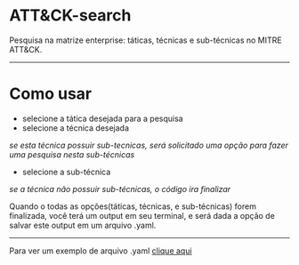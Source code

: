 # ATT&CK-search

Pesquisa na matrize enterprise: táticas, técnicas e sub-técnicas no MITRE ATT&CK.

---
# Como usar 
* selecione a tática desejada para a pesquisa
* selecione a técnica desejada

_se esta técnica possuir sub-tecnicas, será solicitado uma opção para fazer uma pesquisa nesta sub-técnicas_
  * selecione a sub-técnica

_se a técnica não possuir sub-técnicas, o código ira finalizar_

Quando o todas as opções(táticas, técnicas, e sub-técnicas) forem finalizada, você terá um output em seu terminal, e será dada a opção de salvar este output em um arquivo .yaml.


---

Para ver um exemplo de arquivo .yaml [clique aqui](https://github.com/kaykRodr1gu3s/ATTCK-search/blob/main/Mitre_ATTCK/example.yaml)
